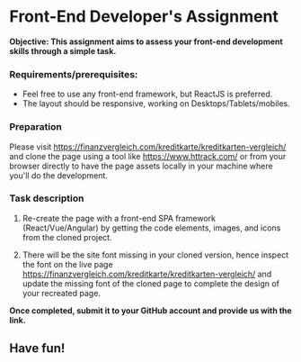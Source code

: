 # Front-End Developer's Assignment
**Objective: This assignment aims to assess your front-end development skills through a simple task.**


### Requirements/prerequisites:
* Feel free to use any front-end framework, but ReactJS is preferred.
* The layout should be responsive, working on Desktops/Tablets/mobiles.


### Preparation
Please visit https://finanzvergleich.com/kreditkarte/kreditkarten-vergleich/ and clone the page using a tool like https://www.httrack.com/ or from your browser directly to have the page assets locally in your machine where you'll do the development.


### Task description
1. Re-create the page with a front-end SPA framework (React/Vue/Angular) by getting the code elements, images, and icons from the cloned project.

2. There will be the site font missing in your cloned version, hence inspect the font on the live page https://finanzvergleich.com/kreditkarte/kreditkarten-vergleich/ and update the missing font of the cloned page to complete the design of your recreated page.

**Once completed, submit it to your GitHub account and provide us with the link.**

## Have fun!
